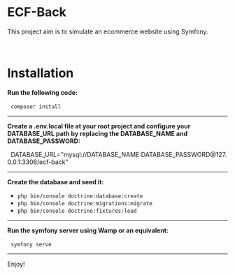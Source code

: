 # ECF-Back
<p>This project aim is to simulate an ecommerce website using Symfony.</p><br>

# Installation
<p><strong>Run the following code:</strong></p>
<p>&nbsp;&nbsp;<code>composer install</code></p>

***

<p><strong>Create a .env.local file at your root project and configure your DATABASE_URL path by replacing the DATABASE_NAME and DATABASE_PASSWORD:</strong></p>
<p>&nbsp;&nbsp;DATABASE_URL="mysql://DATABASE_NAME:DATABASE_PASSWORD@127.0.0.1:3306/ecf-back"</p>

***

<p><strong>Create the database and seed it:</strong></p>

- <code>php bin/console doctrine:database:create</code>
- <code>php bin/console doctrine:migrations:migrate</code>
- <code>php bin/console doctrine:fixtures:load</code>

***

<p><strong>Run the symfony server using Wamp or an equivalent:</strong></p>
<p>&nbsp;&nbsp;<code>symfony serve</code></p>

***

<p>Enjoy!</p>
